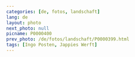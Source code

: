 ```yaml
---
categories: [de, fotos, landschaft]
lang: de
layout: photo
next_photo: null
picname: P0000400
prev_photo: /de/fotos/landschaft/P0000399.html
tags: [Ingo Posten, Jappies Werft]
---
```

